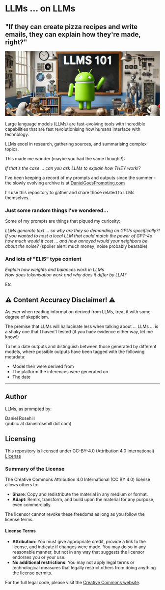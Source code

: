 # LLMs ... on LLMs

## "If they can create pizza recipes and write emails, they can explain how they're made, right?"

![alt text](images/header.webp)

 Large language models (LLMs) are fast-evolving tools with incredible capabilities that are fast revolutionising how humans interface with technology.

 LLMs excel in research, gathering sources, and summarising complex topics.

This made me wonder (maybe you had the same thought!):

*If that's the case ... can you ask LLMs to explain how THEY work!?*

I've been keeping a record of my prompts and outputs since the summer - the slowly evolving archive is at [DanielGoesPrompting.com](https://danielgoesprompting.com)

I'll use this repository to gather and share those related to LLMs themselves.

### Just some random things I've wondered...

Some of my prompts are things that piqued my curiosity:

  *LLMs generate text ... so why are they so demanding on GPUs specifically?!*  
  *If you wanted to host a local LLM that could match the power of GPT-4o how much would it cost ... and how annoyed would your neighbors be about the noise?* (spoiler alert: much money; noise probably bearable)

### And lots of "ELI5" type content

*Explain how weights and balances work in LLMs*  
*How does tokenisation work and why does it differ by LLM?*

Etc



## ⚠️ Content Accuracy Disclaimer! ⚠️

As ever when reading information derived from LLMs, treat it with some degree of skepticism. 

The premise that LLMs will hallucinate less when talking about ... LLMs ... is a shaky one that I haven't tested (if you haev evidence either way, let me know!)

To help date outputs and distinguish between those generated by different models, where possible outputs have been tagged with the following metadata:

- Model their were derived from  
- The platform the inferences were generated on
- The date

---

## Author

LLMs, as prompted by:

Daniel Rosehill  
(public at danielrosehill dot com)

## Licensing

This repository is licensed under CC-BY-4.0 (Attribution 4.0 International) 
[License](https://creativecommons.org/licenses/by/4.0/)

### Summary of the License
The Creative Commons Attribution 4.0 International (CC BY 4.0) license allows others to:
- **Share**: Copy and redistribute the material in any medium or format.
- **Adapt**: Remix, transform, and build upon the material for any purpose, even commercially.

The licensor cannot revoke these freedoms as long as you follow the license terms.

#### License Terms
- **Attribution**: You must give appropriate credit, provide a link to the license, and indicate if changes were made. You may do so in any reasonable manner, but not in any way that suggests the licensor endorses you or your use.
- **No additional restrictions**: You may not apply legal terms or technological measures that legally restrict others from doing anything the license permits.

For the full legal code, please visit the [Creative Commons website](https://creativecommons.org/licenses/by/4.0/legalcode).
